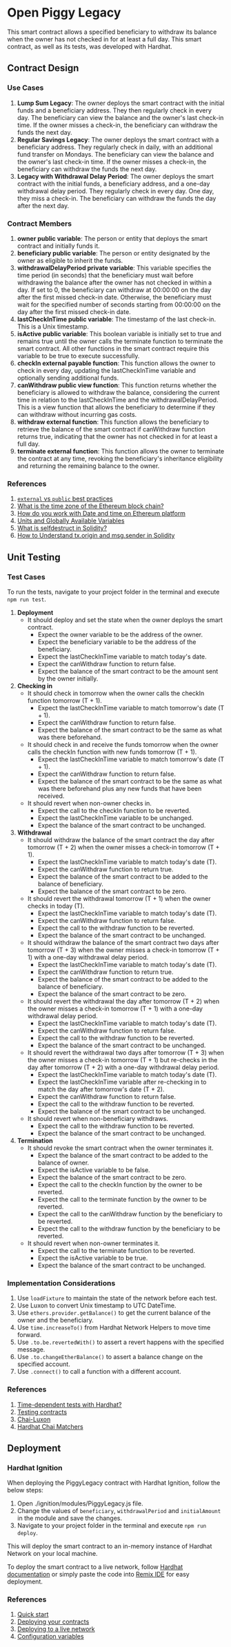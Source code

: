 # Open Piggy Legacy

This smart contract allows a specified beneficiary to withdraw its balance when the owner has not checked in for at least a full day. This smart contract, as well as its tests, was developed with Hardhat.

## Contract Design

### Use Cases

1. **Lump Sum Legacy**: The owner deploys the smart contract with the initial funds and a beneficiary address. They then regularly check in every day. The beneficiary can view the balance and the owner's last check-in time. If the owner misses a check-in, the beneficiary can withdraw the funds the next day.
2. **Regular Savings Legacy**: The owner deploys the smart contract with a beneficiary address. They regularly check in daily, with an additional fund transfer on Mondays. The beneficiary can view the balance and the owner's last check-in time. If the owner misses a check-in, the beneficiary can withdraw the funds the next day.
3. **Legacy with Withdrawal Delay Period**: The owner deploys the smart contract with the initial funds, a beneficiary address, and a one-day withdrawal delay period. They regularly check in every day. One day, they miss a check-in. The beneficiary can withdraw the funds the day after the next day.

### Contract Members

1. **owner public variable**: The person or entity that deploys the smart contract and initially funds it.
2. **beneficiary public variable**: The person or entity designated by the owner as eligible to inherit the funds.
3. **withdrawalDelayPeriod private variable**: This variable specifies the time period (in seconds) that the beneficiary must wait before withdrawing the balance after the owner has not checked in within a day. If set to 0, the beneficiary can withdraw at 00:00:00 on the day after the first missed check-in date. Otherwise, the beneficiary must wait for the specified number of seconds starting from 00:00:00 on the day after the first missed check-in date.
4. **lastCheckInTime public variable**: The timestamp of the last check-in. This is a Unix timestamp.
5. **isActive public variable**: This boolean variable is initially set to true and remains true until the owner calls the terminate function to terminate the smart contract. All other functions in the smart contract require this variable to be true to execute successfully.
6. **checkIn external payable function**: This function allows the owner to check in every day, updating the lastCheckInTime variable and optionally sending additional funds.
7. **canWithdraw public view function**: This function returns whether the beneficiary is allowed to withdraw the balance, considering the current time in relation to the lastCheckInTime and the withdrawalDelayPeriod. This is a view function that allows the beneficiary to determine if they can withdraw without incurring gas costs.
8. **withdraw external function**: This function allows the beneficiary to retrieve the balance of the smart contract if canWithdraw function returns true, indicating that the owner has not checked in for at least a full day.
9. **terminate external function**: This function allows the owner to terminate the contract at any time, revoking the beneficiary's inheritance eligibility and returning the remaining balance to the owner.

### References

1. [`external` vs `public` best practices](https://ethereum.stackexchange.com/questions/19380/external-vs-public-best-practices)
2. [What is the time zone of the Ethereum block chain?](https://ethereum.stackexchange.com/questions/68064/what-is-the-time-zone-of-the-ethereum-block-chain)
3. [How do you work with Date and time on Ethereum platform](https://ethereum.stackexchange.com/questions/18192/how-do-you-work-with-date-and-time-on-ethereum-platform)
4. [Units and Globally Available Variables](https://docs.soliditylang.org/en/v0.8.26/units-and-global-variables.html)
5. [What is selfdestruct in Solidity?](https://www.alchemy.com/overviews/selfdestruct-solidity)
6. [How to Understand tx.origin and msg.sender in Solidity](https://hackernoon.com/how-to-understand-txorigin-and-msgsender-in-solidity)

## Unit Testing

### Test Cases

To run the tests, navigate to your project folder in the terminal and execute `npm run test`.

1. **Deployment**
   - It should deploy and set the state when the owner deploys the smart contract.
     - Expect the owner variable to be the address of the owner.
     - Expect the beneficiary variable to be the address of the beneficiary.
     - Expect the lastCheckInTime variable to match today's date.
     - Expect the canWithdraw function to return false.
     - Expect the balance of the smart contract to be the amount sent by the owner initially.
2. **Checking in**
   - It should check in tomorrow when the owner calls the checkIn function tomorrow (T + 1).
     - Expect the lastCheckInTime variable to match tomorrow's date (T + 1).
     - Expect the canWithdraw function to return false.
     - Expect the balance of the smart contract to be the same as what was there beforehand.
   - It should check in and receive the funds tomorrow when the owner calls the checkIn function with new funds tomorrow (T + 1).
     - Expect the lastCheckInTime variable to match tomorrow's date (T + 1).
     - Expect the canWithdraw function to return false.
     - Expect the balance of the smart contract to be the same as what was there beforehand plus any new funds that have 
been received.
   - It should revert when non-owner checks in.
     - Expect the call to the checkIn function to be reverted.
     - Expect the lastCheckInTime variable to be unchanged.
     - Expect the balance of the smart contract to be unchanged.
3. **Withdrawal**
   - It should withdraw the balance of the smart contract the day after tomorrow (T + 2) when the owner misses a check-in tomorrow (T + 1).
     - Expect the lastCheckInTime variable to match today's date (T).
     - Expect the canWithdraw function to return true.
     - Expect the balance of the smart contract to be added to the balance of beneficiary.
     - Expect the balance of the smart contract to be zero.
   - It should revert the withdrawal tomorrow (T + 1) when the owner checks in today (T).
     - Expect the lastCheckInTime variable to match today's date (T).
     - Expect the canWithdraw function to return false.
     - Expect the call to the withdraw function to be reverted.
     - Expect the balance of the smart contract to be unchanged.
   - It should withdraw the balance of the smart contract two days after tomorrow (T + 3) when the owner misses a check-in tomorrow (T + 1) with a one-day withdrawal delay period.
     - Expect the lastCheckInTime variable to match today's date (T).
     - Expect the canWithdraw function to return true.
     - Expect the balance of the smart contract to be added to the balance of beneficiary.
     - Expect the balance of the smart contract to be zero.
   - It should revert the withdrawal the day after tomorrow (T + 2) when the owner misses a check-in tomorrow (T + 1) with a one-day withdrawal delay period.
     - Expect the lastCheckInTime variable to match today's date (T).
     - Expect the canWithdraw function to return false.
     - Expect the call to the withdraw function to be reverted.
     - Expect the balance of the smart contract to be unchanged.
   - It should revert the withdrawal two days after tomorrow (T + 3) when the owner misses a check-in tomorrow (T + 1) but re-checks in the day after tomorrow (T + 2) with a one-day withdrawal delay period.
     - Expect the lastCheckInTime variable to match today's date (T).
     - Expect the lastCheckInTime variable after re-checking in to match the day after tomorrow's date (T + 2).
     - Expect the canWithdraw function to return false.
     - Expect the call to the withdraw function to be reverted.
     - Expect the balance of the smart contract to be unchanged.
   - It should revert when non-beneficiary withdraws.
     - Expect the call to the withdraw function to be reverted.
     - Expect the balance of the smart contract to be unchanged.
4. **Termination**
   - It should revoke the smart contract when the owner terminates it.
     - Expect the balance of the smart contract to be added to the balance of owner.
     - Expect the isActive variable to be false.
     - Expect the balance of the smart contract to be zero.
     - Expect the call to the checkIn function by the owner to be reverted.
     - Expect the call to the terminate function by the owner to be reverted.
     - Expect the call to the canWithdraw function by the beneficiary to be reverted.
     - Expect the call to the withdraw function by the beneficiary to be reverted.
   - It should revert when non-owner terminates it.
     - Expect the call to the terminate function to be reverted.
     - Expect the isActive variable to be true.
     - Expect the balance of the smart contract to be unchanged.

### Implementation Considerations

1. Use `loadFixture` to maintain the state of the network before each test.
2. Use Luxon to convert Unix timestamp to UTC DateTime.
3. Use `ethers.provider.getBalance()` to get the current balance of the owner and the beneficiary.
4. Use `time.increaseTo()` from Hardhat Network Helpers to move time forward.
5. Use `.to.be.revertedWith()` to assert a revert happens with the specified message.
6. Use `.to.changeEtherBalance()` to assert a balance change on the specified account.
7. Use `.connect()` to call a function with a different account.

### References

1. [Time-dependent tests with Hardhat?](https://ethereum.stackexchange.com/questions/86633/time-dependent-tests-with-hardhat/92906)
2. [Testing contracts](https://hardhat.org/tutorial/testing-contracts)
3. [Chai-Luxon](https://www.chaijs.com/plugins/chai-luxon/)
4. [Hardhat Chai Matchers](https://hardhat.org/hardhat-chai-matchers/docs/overview)

## Deployment

### Hardhat Ignition

When deploying the PiggyLegacy contract with Hardhat Ignition, follow the below steps:

1. Open ./ignition/modules/PiggyLegacy.js file.
2. Change the values of `beneficiary`, `withdrawalPeriod` and `initialAmount` in the module and save the changes.
3. Navigate to your project folder in the terminal and execute `npm run deploy`.

This will deploy the smart contract to an in-memory instance of Hardhat Network on your local machine.

To deploy the smart contract to a live network, follow [Hardhat documentation](https://hardhat.org/tutorial/deploying-to-a-live-network) or simply paste the code into [Remix IDE](https://remix-ide.readthedocs.io/en/latest/run.html) for easy deployment.

### References

1. [Quick start](https://hardhat.org/ignition/docs/getting-started#quick-start)
2. [Deploying your contracts](https://hardhat.org/hardhat-runner/docs/guides/deploying)
3. [Deploying to a live network](https://hardhat.org/tutorial/deploying-to-a-live-network)
4. [Configuration variables](https://hardhat.org/hardhat-runner/docs/guides/configuration-variables)

